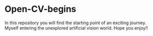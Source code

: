 # Open-CV-begins
In this repository you will find the starting point of an exciting journey. Myself entering the unexplored artificial vision world.  Hope you enjoy!!
